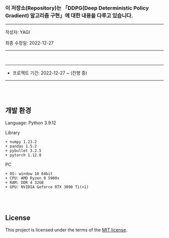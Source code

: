 ### 이 저장소(Repository)는 「DDPG(Deep Deterministic Policy Gradient) 알고리즘 구현」에 대한 내용을 다루고 있습니다.

***
작성자: YAGI<br>

최종 수정일: 2022-12-27
***

<br>

***
+ 프로젝트 기간: 2022-12-27 ~ (진행 중)
***

<br><br>

## 개발 환경
Language: Python 3.9.12

Library

    + numpy 1.23.2
    + pandas 1.5.2
    + pybullet 3.2.5
    + pytorch 1.12.0

PC

    + OS: window 10 64bit
    + CPU: AMD Ryzen 9 5900x
    + RAM: DDR 4 32GB
    + GPU: NVIDIA Geforce RTX 3090 Ti(×1)

<br><br>

## License
This project is licensed under the terms of the [MIT license](https://github.com/YAGI0423/DDPG/blob/main/LICENSE).